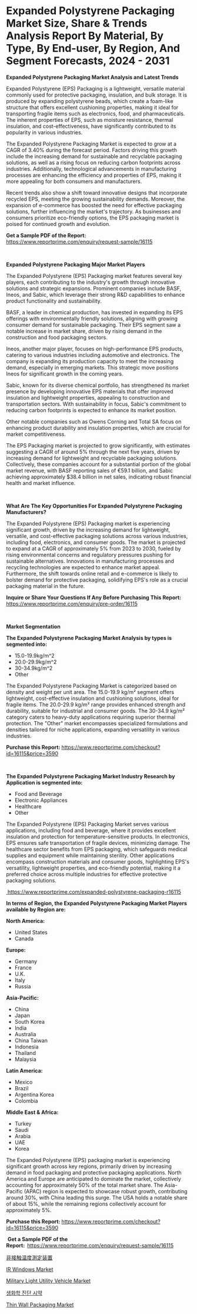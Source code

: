 <p><h1>Expanded Polystyrene Packaging Market Size, Share & Trends Analysis Report By Material, By Type, By End-user, By Region, And Segment Forecasts, 2024 - 2031</h1></p><p><strong>Expanded Polystyrene Packaging Market Analysis and Latest Trends</strong></p>
<p><p>Expanded Polystyrene (EPS) Packaging is a lightweight, versatile material commonly used for protective packaging, insulation, and bulk storage. It is produced by expanding polystyrene beads, which create a foam-like structure that offers excellent cushioning properties, making it ideal for transporting fragile items such as electronics, food, and pharmaceuticals. The inherent properties of EPS, such as moisture resistance, thermal insulation, and cost-effectiveness, have significantly contributed to its popularity in various industries.</p><p>The Expanded Polystyrene Packaging Market is expected to grow at a CAGR of 3.40% during the forecast period. Factors driving this growth include the increasing demand for sustainable and recyclable packaging solutions, as well as a rising focus on reducing carbon footprints across industries. Additionally, technological advancements in manufacturing processes are enhancing the efficiency and properties of EPS, making it more appealing for both consumers and manufacturers.</p><p>Recent trends also show a shift toward innovative designs that incorporate recycled EPS, meeting the growing sustainability demands. Moreover, the expansion of e-commerce has boosted the need for effective packaging solutions, further influencing the market's trajectory. As businesses and consumers prioritize eco-friendly options, the EPS packaging market is poised for continued growth and evolution.</p></p>
<p><strong>Get a Sample PDF of the Report:&nbsp;</strong> <a href="https://www.reportprime.com/enquiry/request-sample/16115">https://www.reportprime.com/enquiry/request-sample/16115</a></p>
<p>&nbsp;</p>
<p><strong>Expanded Polystyrene Packaging Major Market Players</strong></p>
<p><p>The Expanded Polystyrene (EPS) Packaging market features several key players, each contributing to the industry's growth through innovative solutions and strategic expansions. Prominent companies include BASF, Ineos, and Sabic, which leverage their strong R&D capabilities to enhance product functionality and sustainability.</p><p>BASF, a leader in chemical production, has invested in expanding its EPS offerings with environmentally friendly solutions, aligning with growing consumer demand for sustainable packaging. Their EPS segment saw a notable increase in market share, driven by rising demand in the construction and food packaging sectors. </p><p>Ineos, another major player, focuses on high-performance EPS products, catering to various industries including automotive and electronics. The company is expanding its production capacity to meet the increasing demand, especially in emerging markets. This strategic move positions Ineos for significant growth in the coming years.</p><p>Sabic, known for its diverse chemical portfolio, has strengthened its market presence by developing innovative EPS materials that offer improved insulation and lightweight properties, appealing to construction and transportation sectors. With sustainability in focus, Sabic's commitment to reducing carbon footprints is expected to enhance its market position.</p><p>Other notable companies such as Owens Corning and Total SA focus on enhancing product durability and insulation properties, which are crucial for market competitiveness. </p><p>The EPS Packaging market is projected to grow significantly, with estimates suggesting a CAGR of around 5% through the next five years, driven by increasing demand for lightweight and recyclable packaging solutions. Collectively, these companies account for a substantial portion of the global market revenue, with BASF reporting sales of €59.1 billion, and Sabic achieving approximately $38.4 billion in net sales, indicating robust financial health and market influence.</p></p>
<p>&nbsp;</p>
<p><strong>What Are The Key Opportunities For Expanded Polystyrene Packaging Manufacturers?</strong></p>
<p><p>The Expanded Polystyrene (EPS) Packaging market is experiencing significant growth, driven by the increasing demand for lightweight, versatile, and cost-effective packaging solutions across various industries, including food, electronics, and consumer goods. The market is projected to expand at a CAGR of approximately 5% from 2023 to 2030, fueled by rising environmental concerns and regulatory pressures pushing for sustainable alternatives. Innovations in manufacturing processes and recycling technologies are expected to enhance market appeal. Furthermore, the shift towards online retail and e-commerce is likely to bolster demand for protective packaging, solidifying EPS's role as a crucial packaging material in the future.</p></p>
<p><strong>Inquire or Share Your Questions If Any Before Purchasing This Report:</strong> <a href="https://www.reportprime.com/enquiry/pre-order/16115">https://www.reportprime.com/enquiry/pre-order/16115</a></p>
<p>&nbsp;</p>
<p><strong>Market Segmentation</strong></p>
<p><strong>The Expanded Polystyrene Packaging Market Analysis by types is segmented into:</strong></p>
<p><ul><li>15.0-19.9kg/m^2</li><li>20.0-29.9kg/m^2</li><li>30-34.9kg/m^2</li><li>Other</li></ul></p>
<p><p>The Expanded Polystyrene Packaging Market is categorized based on density and weight per unit area. The 15.0-19.9 kg/m² segment offers lightweight, cost-effective insulation and cushioning solutions, ideal for fragile items. The 20.0-29.9 kg/m² range provides enhanced strength and durability, suitable for industrial and consumer goods. The 30-34.9 kg/m² category caters to heavy-duty applications requiring superior thermal protection. The "Other" market encompasses specialized formulations and densities tailored for niche applications, expanding versatility in various industries.</p></p>
<p><strong>Purchase this Report:&nbsp;</strong><a href="https://www.reportprime.com/checkout?id=16115&price=3590">https://www.reportprime.com/checkout?id=16115&price=3590</a></p>
<p>&nbsp;</p>
<p><strong>The Expanded Polystyrene Packaging Market Industry Research by Application is segmented into:</strong></p>
<p><ul><li>Food and Beverage</li><li>Electronic Appliances</li><li>Healthcare</li><li>Other</li></ul></p>
<p><p>The Expanded Polystyrene (EPS) Packaging Market serves various applications, including food and beverage, where it provides excellent insulation and protection for temperature-sensitive products. In electronics, EPS ensures safe transportation of fragile devices, minimizing damage. The healthcare sector benefits from EPS packaging, which safeguards medical supplies and equipment while maintaining sterility. Other applications encompass construction materials and consumer goods, highlighting EPS's versatility, lightweight properties, and eco-friendly potential, making it a preferred choice across multiple industries for effective protective packaging solutions.</p></p>
<p><a href="https://www.reportprime.com/expanded-polystyrene-packaging-r16115">&nbsp;https://www.reportprime.com/expanded-polystyrene-packaging-r16115</a></p>
<p><strong>In terms of Region, the Expanded Polystyrene Packaging Market Players available by Region are:</strong></p>
<p>
    <p> <strong> North America: </strong>
        <ul>
            <li>United States</li>
            <li>Canada</li>
        </ul>
        </p> 
    <p> <strong> Europe: </strong>
        <ul>
            <li>Germany</li>
            <li>France</li>
            <li>U.K.</li>
            <li>Italy</li>
            <li>Russia</li>
        </ul>
        </p> 
    <p> <strong> Asia-Pacific: </strong>
        <ul>
            <li>China</li>
            <li>Japan</li>
            <li>South Korea</li>
            <li>India</li>
            <li>Australia</li>
            <li>China Taiwan</li>
            <li>Indonesia</li>
            <li>Thailand</li>
            <li>Malaysia</li>
        </ul>
        </p> 
    <p> <strong> Latin America: </strong>
        <ul>
            <li>Mexico</li>
            <li>Brazil</li>
            <li>Argentina Korea</li>
            <li>Colombia</li>
        </ul>
        </p> 
    <p> <strong> Middle East & Africa: </strong>
        <ul>
            <li>Turkey</li>
            <li>Saudi</li>
            <li>Arabia</li>
            <li>UAE</li>
            <li>Korea</li>
        </ul>
    </p>
    </p>
<p><p>The Expanded Polystyrene (EPS) packaging market is experiencing significant growth across key regions, primarily driven by increasing demand in food packaging and protective packaging applications. North America and Europe are anticipated to dominate the market, collectively accounting for approximately 50% of the total market share. The Asia-Pacific (APAC) region is expected to showcase robust growth, contributing around 30%, with China leading this surge. The USA holds a notable share of about 15%, while the remaining regions collectively account for approximately 5%.</p></p>
<p><strong>Purchase this Report: </strong><a href="https://www.reportprime.com/checkout?id=16115&price=3590">https://www.reportprime.com/checkout?id=16115&price=3590</a></p>
<p>&nbsp;<strong>Get a Sample PDF of the Report:&nbsp;&nbsp;</strong><a href="https://www.reportprime.com/enquiry/request-sample/16115">https://www.reportprime.com/enquiry/request-sample/16115</a></p>
<p><strong></strong></p>
<p><p><a href="https://medium.com/@shawnsmihv6/non-contact-temperature-measurement-instruments-market-%E3%81%AF-%E3%82%B3%E3%82%B9%E3%83%88%E7%AE%A1%E7%90%86%E3%81%A8%E5%8A%B9%E7%8E%87%E5%90%91%E4%B8%8A%E3%82%92%E5%84%AA%E5%85%88%E3%81%97%E3%81%BE%E3%81%99-f052cb94ecc6">非接触温度測定装置</a></p><p><a href="https://www.linkedin.com/pulse/unlocking-growth-potential-market-strategic-analysis-equnc?trackingId=GuXUWgQXRMOCVVeXQaS6RA%3D%3D">IR Windows Market</a></p><p><a href="https://issuu.com/reportprime-2/docs/military-light-utility-vehicle-mark_67ff7341700a43">Military Light Utility Vehicle Market</a></p><p><a href="https://medium.com/@nikki.bettison/%ED%98%84%EC%9E%AC-%EB%B0%8F-%EB%AF%B8%EB%9E%98-%EC%83%9D%ED%99%94%ED%95%99-%EC%A7%84%EB%8B%A8-%EC%8B%9C%EC%95%BD-%EC%8B%9C%EC%9E%A5%EC%9D%98-%EC%A0%84%EB%A7%9D%EC%9D%80-%EB%AC%B4%EC%97%87%EC%9D%B8%EA%B0%80%EC%9A%94-%EC%8B%9C%EC%9E%A5-%EB%B6%84%EC%84%9D-%EB%B0%8F-%ED%96%A5%ED%9B%84-%EB%B0%A9%ED%96%A5-2024-2031-f5286ca75342">생화학 진단 시약</a></p><p><a href="https://github.com/AshikRahman991/Market-Research-Report-List-1/blob/main/thin-wall-packaging-market.md">Thin Wall Packaging Market</a></p></p>